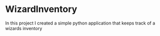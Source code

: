 # WizardInventory
In this project I created a simple python application that keeps track of a wizards inventory

